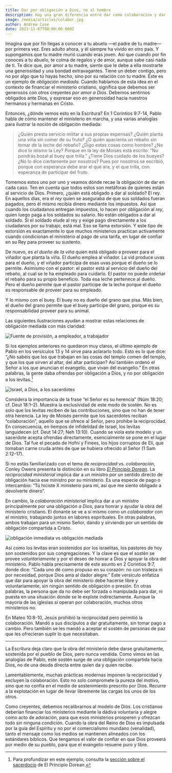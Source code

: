 ```yaml
---
title: Dar por obligación a Dios, no al hombre
description: Hay una gran diferencia entre dar como colaboración y dar como reciprocidad, y esa diferencia es Dios.
image: /media/articles/colabor.jpg
author: Andrew Case
date: 2023-11-07T00:00:00.000Z
---
```



Imagina que por fin llegas a conocer a tu abuelo —el padre de tu madre— por primera vez. Eres adulto ahora, y él siempre ha vivido en otro país. Y supongamos que tu madre murió cuando eras joven. Así que cuando por fin conoces a tu abuelo, te colma de regalos y de amor, aunque sabe casi nada de ti. Te dice que, por amor a tu madre, siente que le debe a ella mostrarte una generosidad y una bondad extravagantes. Tiene un deber contigo, pero no por algo que tú hayas hecho, sino por su relación con tu madre. Este es un ejemplo de _obligación mediada_. Cuando hablamos de esta idea en el contexto de financiar el ministerio cristiano, significa que debemos ser generosos con otros creyentes _por amor a Dios_. Debemos sentirnos obligados ante Dios, y expresar eso en generosidad hacia nuestros hermanos y hermanas en Cristo.

Entonces, ¿dónde vemos esto en la Escritura? En 1 Corintios 9:7-14, Pablo habla de cómo mantener el ministerio en marcha, y usa varias analogías para ilustrar la noción de obligación mediada:

> ¿Quién presta servicio militar a sus propias expensas? ¿Quién planta una viña sin comer de su fruto? ¿O quién apacienta un rebaño sin tomar de la leche del rebaño? ¿Digo estas cosas como hombre? ¿No dice lo mismo la Ley? Porque en la ley de Moisés está escrito: “No pondrás bozal al buey que trilla.” ¿Tiene Dios cuidado de los bueyes? ¿No lo dice ciertamente por nosotros? Pues por nosotros se escribió, porque con esperanza debe arar el que ara, y el que trilla, con esperanza de participar del fruto.

Tomemos estos uno por uno y veamos dónde recae la obligación de dar en cada caso. Ten en cuenta que todos estos son metáforas de quienes están al servicio de Dios. Primero, ¿quién está obligado a dar al soldado? El rey. En aquellos días, era el _rey_ quien se aseguraba de que sus soldados fueran pagados, pero él mismo recibía dinero mediante los impuestos. Así que cuando los ciudadanos entregan impuestos, lo hacen por obligación al _rey_, quien luego paga a los soldados su salario. No están obligados a dar al soldado. Si el soldado elude al rey y exige pago directamente a los ciudadanos por su trabajo, está mal. Eso se llama extorsión. Y este tipo de extorsión es exactamente lo que muchos ministerios practican activamente cuando condicionan el ministerio al pago de una tarifa, en lugar de confiar en su Rey para proveer su sustento.

De nuevo, es _el dueño de la viña_ quien está obligado a proveer para el viñador que planta la viña. El dueño emplea al viñador. La vid produce uvas para el dueño, y el viñador participa de esas uvas porque el dueño se lo permite. Asimismo con el pastor: el pastor está al servicio del dueño del rebaño, al cual se le ha empleado para cuidarlo. El pastor no puede ordeñar el rebaño para su propio beneficio. Toda esa leche pertenece al dueño. Pero el dueño permite que el pastor participe de la leche porque el dueño es responsable de proveer para su empleado. 

Y lo mismo con el buey. El buey no es dueño del grano que pisa. Más bien, el dueño del grano permite que el buey participe del grano, porque es su responsabilidad proveer para su animal. 

Las siguientes ilustraciones ayudan a mostrar estas relaciones de obligación mediada con más claridad:

![Fuente de provisión, a empleador, a trabajador](/_assets/colabor/mediated_1cor9.svg)

Si los ejemplos anteriores no quedaron muy claros, el último ejemplo de Pablo en los versículos 13 y 14 sirve para aclararlo todo. Esto es lo que dice: “¿No sabéis que los que trabajan en las cosas del templo comen del templo, y que los que sirven al altar, del altar participan? Así también ordenó el Señor a los que anuncian el evangelio, que vivan del evangelio.” En otras palabras, la gente daba ofrendas por obligación a Dios, y no por obligación a los levitas.[^1]

![Israel, a Dios, a los sacerdotes](/_assets/colabor/mediated_temple.svg)

Considera la importancia de la frase “el Señor es su herencia” (Núm 18:20; cf. Deut 18:1–2). Muestra la exclusividad de este modo de sostén. No es solo que los levitas reciben de las contribuciones, sino que no han de tener otra herencia. La ley de Moisés permite que los sacerdotes reciban “colaboración”, aquello que se ofrece al Señor, pero prohíbe la reciprocidad. En consecuencia, en tiempos de infidelidad de Israel, los levitas languidecen (cf. Deut 14:27; Neh 13:10). Cuando se viola este modelo y un sacerdote acepta ofrendas directamente, esencialmente se pone en el lugar de Dios. Tal fue el pecado de Hofní y Finees, los hijos corruptos de Elí, que tomaban carne cruda antes de que se hubiera ofrecido al Señor (1 Sam 2:12–17).

Si no estás familiarizado con el tema de _reciprocidad_ vs. _colaboración_, Conley Owens presenta la distinción en su libro [_El Principio Dorean_](https://thedoreanprinciple.org/#c1_4). La _reciprocidad ministerial_ implica dar a un ministro por un sentido directo de obligación hacia ese ministro por su ministerio. Es una especie de pago o intercambio: “Tú hiciste X ministerio para mí, así que me siento obligado a devolverte dinero”.

En cambio, la _colaboración ministerial_ implica dar a un ministro principalmente por una obligación _a Dios_, para honrar y ayudar la obra del ministerio cristiano. El donante se ve a sí mismo como un _colaborador_ con el ministro, trabajando juntos en labores espirituales. En otras palabras, ambos trabajan para un mismo Señor, dando y sirviendo por un sentido de obligación compartida a Cristo. 

![obligación inmediata vs obligación mediada](/_assets/colabor/mediated_obligation.svg)

Así como los levitas eran sostenidos por los israelitas, los pastores de hoy son sostenidos por sus congregaciones. Y la clave es que el sostén se provee _voluntariamente_ y por el deseo de honrar a Dios y apoyar la obra del ministerio. Pablo habla precisamente de este asunto en 2 Corintios 9:7, donde dice: “Cada uno dé como propuso en su corazón: no con tristeza ni por necesidad, porque Dios ama al dador alegre.” Este versículo enfatiza que dar para apoyar la obra del ministerio debe hacerse libre y voluntariamente, sin ningún sentido de obligación o presión. En otras palabras, la persona que da no debe ser forzada o manipulada para dar, ni puesta en una situación donde se le explote indirectamente. Aunque la mayoría de las iglesias sí operan por colaboración, muchos otros ministerios no.

En Mateo 10:8-10, Jesús prohibió la reciprocidad pero permitió la colaboración. Mandó a sus discípulos a dar gratuitamente, sin tomar pago a cambio. Pero también se les mandó a aceptar el sostén de personas de paz que les ofrecieran suplir lo que necesitaban.

---

La Escritura deja claro que la obra del ministerio debe darse gratuitamente, sostenida por el pueblo de Dios, pero nunca vendida. Como vimos en las analogías de Pablo, este sostén surge de una obligación compartida hacia Dios, no de una deuda directa entre quien da y quien recibe. 

Lamentablemente, muchas prácticas modernas imponen la reciprocidad y excluyen la colaboración. Esto no solo compromete la pureza del motivo, sino que no confía en el medio de sostenimiento prescrito por Dios. Recurre a la explotación en lugar de llevar libremente las cargas los unos de los otros.

Como creyentes, debemos recalibrarnos al modelo de Dios. Los cristianos deberían financiar los ministerios mediante la dádiva voluntaria y alegre como acto de adoración, para que esos ministerios prosperen y ofrezcan todo sin ninguna condición. Cuando la obra del Reino de Dios es impulsada por la guía del Espíritu y no por el comercialismo mundano (venalidad), tanto el mensaje como los medios se mantienen alineados con los estándares bíblicos. Que tengamos el valor de confiar en que Dios proveerá por medio de su pueblo, para que el evangelio resuene puro y libre.



[^1]: Para profundizar en este ejemplo, consulta la [sección sobre el sacerdocio](https://thedoreanprinciple.org/#c3_1) de El Principio Dorean.
